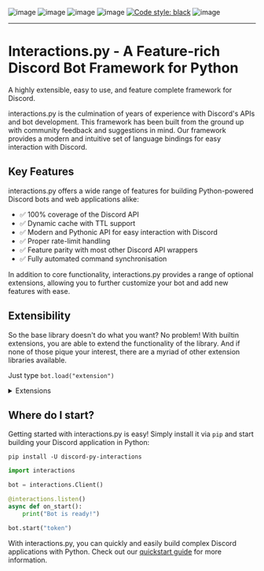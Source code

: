 ![image](https://img.shields.io/pypi/dm/discord-py-slash-command.svg)
![image](https://img.shields.io/pypi/pyversions/discord-py-interactions.svg)
![image](https://img.shields.io/pypi/v/discord-py-interactions.svg)
![image](https://readthedocs.org/projects/interactionspy/badge/?version=latest)
[![Code style: black](https://img.shields.io/badge/code%20style-black-000000.svg)](https://github.com/psf/black)
![image](https://discord.com/api/guilds/789032594456576001/embed.png)

------------------------------------------------------------------------

# Interactions.py - A Feature-rich Discord Bot Framework for Python

A highly extensible, easy to use, and feature complete framework for Discord.

interactions.py is the culmination of years of experience with Discord's APIs and bot development. This framework has been built from the ground up with community feedback and suggestions in mind. Our framework provides a modern and intuitive set of language bindings for easy interaction with Discord.

## Key Features
interactions.py offers a wide range of features for building Python-powered Discord bots and web applications alike:
- ✅ 100% coverage of the Discord API
- ✅ Dynamic cache with TTL support
- ✅ Modern and Pythonic API for easy interaction with Discord
- ✅ Proper rate-limit handling
- ✅ Feature parity with most other Discord API wrappers
- ✅ Fully automated command synchronisation

In addition to core functionality, interactions.py provides a range of optional extensions, allowing you to further customize your bot and add new features with ease.

## Extensibility

So the base library doesn't do what you want? No problem! With builtin extensions, you are able to extend the functionality of the library. And if none of those pique your interest, there are a myriad of other extension libraries available.

Just type `bot.load("extension")`

<details>
    <summary>Extensions</summary>

   ### Prefixed Commands

   Prefixed commands, message commands, or legacy commands.
   Whatever you want to call them, by default the `interactions.py` library will not handle these. But rest assured this extension will get you going

  - ✅ Automatic command registration
  - ✅ Annotation support

  ### Debug Ext

  A fully featured debug and utilities suite to help you get your bots made

  ### Jurigged

  A hot reloading extension allowing you to automagically update your bot without reboots

  ### Sentry

  Integrates Sentry.io error tracking into your bot with a single line

</details>

## Where do I start?

Getting started with interactions.py is easy! Simply install it via `pip` and start building your Discord application in Python:

`pip install -U discord-py-interactions`
```python
import interactions

bot = interactions.Client()

@interactions.listen()
async def on_start():
    print("Bot is ready!")

bot.start("token")
```

With interactions.py, you can quickly and easily build complex Discord applications with Python. Check out our [quickstart guide](https://interactionspy.rtfd.io/en/latest/quickstart.html) for more information.
